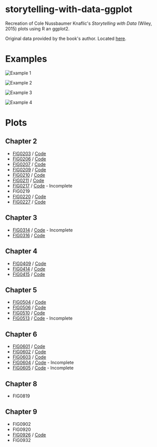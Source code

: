 # storytelling-with-data-ggplot
Recreation of Cole Nussbaumer Knaflic's _Storytelling with Data_ (Wiley, 2015) plots using R an ggplot2. 

Original data provided by the book's author. Located [here](http://www.storytellingwithdata.com/book/downloads).

# Examples

![Example 1](https://raw.githubusercontent.com/adamribaudo/storytelling-with-data-ggplot/master/comparison%20examples/FIG0207_comparison.jpg)

![Example 2](https://raw.githubusercontent.com/adamribaudo/storytelling-with-data-ggplot/master/comparison%20examples/FIG0316_comparison.jpg)

![Example 3](https://raw.githubusercontent.com/adamribaudo/storytelling-with-data-ggplot/master/comparison%20examples/FIG0211_comparison.jpg)

![Example 4](https://raw.githubusercontent.com/adamribaudo/storytelling-with-data-ggplot/master/comparison%20examples/FIG0510_comparison.jpg)

# Plots
## Chapter 2

* [FIG0203](https://raw.githubusercontent.com/adamribaudo/storytelling-with-data-ggplot/master/plot%20output/FIG0203.png) / [Code](FIG0203.R)
* [FIG0206](https://raw.githubusercontent.com/adamribaudo/storytelling-with-data-ggplot/master/plot%20output/FIG0206.png) / [Code](FIG0206.R)
* [FIG0207](https://raw.githubusercontent.com/adamribaudo/storytelling-with-data-ggplot/master/plot%20output/FIG0207.png) / [Code](FIG0207.R)
* [FIG0209](https://raw.githubusercontent.com/adamribaudo/storytelling-with-data-ggplot/master/plot%20output/FIG0209.png) / [Code](FIG0209.R)
* [FIG0210](https://raw.githubusercontent.com/adamribaudo/storytelling-with-data-ggplot/master/plot%20output/FIG0210.png) / [Code](FIG0210.R)
* [FIG0211](https://raw.githubusercontent.com/adamribaudo/storytelling-with-data-ggplot/master/plot%20output/FIG0211.png) / [Code](FIG0211.R)
* [FIG0217](https://raw.githubusercontent.com/adamribaudo/storytelling-with-data-ggplot/master/plot%20output/FIG0217.png) / [Code](FIG0217.R) - Incomplete
* FIG0219
* [FIG0220](https://raw.githubusercontent.com/adamribaudo/storytelling-with-data-ggplot/master/plot%20output/FIG0220.png) / [Code](FIG0220.R)
* [FIG0227](https://raw.githubusercontent.com/adamribaudo/storytelling-with-data-ggplot/master/plot%20output/FIG0227.png) / [Code](FIG0227.R)

## Chapter 3

* [FIG0314](https://raw.githubusercontent.com/adamribaudo/storytelling-with-data-ggplot/master/plot%20output/FIG0314.png) / [Code](FIG0314.R) - Incomplete
* [FIG0316](https://raw.githubusercontent.com/adamribaudo/storytelling-with-data-ggplot/master/plot%20output/FIG0316.png) / [Code](FIG0316.R)


## Chapter 4

* [FIG0409](https://raw.githubusercontent.com/adamribaudo/storytelling-with-data-ggplot/master/plot%20output/FIG0409.png) / [Code](FIG0409.R)
* [FIG0414](https://raw.githubusercontent.com/adamribaudo/storytelling-with-data-ggplot/master/plot%20output/FIG0414.png) / [Code](FIG0414.R)
* [FIG0415](https://raw.githubusercontent.com/adamribaudo/storytelling-with-data-ggplot/master/plot%20output/FIG0415.png) / [Code](FIG0415.R)

## Chapter 5

* [FIG0504](https://raw.githubusercontent.com/adamribaudo/storytelling-with-data-ggplot/master/plot%20output/FIG0504.png) / [Code](FIG0504.R)
* [FIG0506](https://raw.githubusercontent.com/adamribaudo/storytelling-with-data-ggplot/master/plot%20output/FIG0506.png) / [Code](FIG0506.R)
* [FIG0510](https://raw.githubusercontent.com/adamribaudo/storytelling-with-data-ggplot/master/plot%20output/FIG0510.png) / [Code](FIG0510.R)
* [FIG0513](https://raw.githubusercontent.com/adamribaudo/storytelling-with-data-ggplot/master/plot%20output/FIG0513.png) / [Code](FIG0513.R) - Incomplete

## Chapter 6

* [FIG0601](https://raw.githubusercontent.com/adamribaudo/storytelling-with-data-ggplot/master/plot%20output/FIG0601.png) / [Code](FIG0601.R)
* [FIG0602](https://raw.githubusercontent.com/adamribaudo/storytelling-with-data-ggplot/master/plot%20output/FIG0602.png) / [Code](FIG0602.R)
* [FIG0603](https://raw.githubusercontent.com/adamribaudo/storytelling-with-data-ggplot/master/plot%20output/FIG0603.png) / [Code](FIG0603.R)
* [FIG0604](https://raw.githubusercontent.com/adamribaudo/storytelling-with-data-ggplot/master/plot%20output/FIG0604.png) / [Code](FIG0604.R) - Incomplete
* [FIG0605](https://raw.githubusercontent.com/adamribaudo/storytelling-with-data-ggplot/master/plot%20output/FIG0605.png) / [Code](FIG0605.R) - Incomplete

## Chapter 8

* FIG0819

## Chapter 9

* FIG0902
* FIG0920
* [FIG0926](https://raw.githubusercontent.com/adamribaudo/storytelling-with-data-ggplot/master/plot%20output/FIG0926.png) / [Code](FIG0926.R)
* FIG0932


